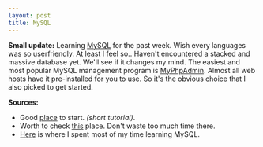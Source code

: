 ```yaml
---
layout: post
title: MySQL
---
```


**Small update:** 
Learning [MySQL](http://www.mysql.com/) for the past week. Wish every languages was so userfriendly. At least I feel so..
Haven't encountered a stacked and massive database yet. We'll see if it changes my mind. The easiest and most popular MySQL management program is [MyPhpAdmin](http://www.phpmyadmin.net/home_page/index.php). Almost all web hosts have it pre-installed for you to use. So it's the obvious choice that I also picked to get started.

**Sources:** 
  * Good [place](https://www.udemy.com/mysql-database-for-beginners) to start. *(short tutorial)*.
  * Worth to check [this](http://www.mysqltutorial.org/) place. Don't waste too much time there.
  * [Here](http://www.sqlcourse.com/) is where I spent most of my time learning MySQL.
